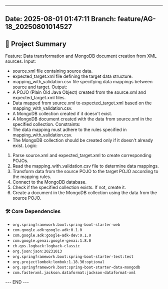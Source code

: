 

---
**Date:** 2025-08-01 01:47:11
**Branch:** feature/AG-18_20250801014527
---

## 📝 Project Summary

Feature: Data transformation and MongoDB document creation from XML sources.
Input:
  - source.xml file containing source data.
  - expected_target.xml file defining the target data structure.
  - mapping_with_validation.csv file specifying data mappings between source and target.
Output:
  - A POJO (Plain Old Java Object) created from the source.xml and expected_target.xml files.
  - Data mapped from source.xml to expected_target.xml based on the mapping_with_validation.csv.
  - A MongoDB collection created if it doesn't exist.
  - A MongoDB document created with the data from source.xml in the specified collection.
Constraints:
  - The data mapping must adhere to the rules specified in mapping_with_validation.csv.
  - The MongoDB collection should be created only if it doesn't already exist.
Logic:
  1. Parse source.xml and expected_target.xml to create corresponding POJOs.
  2. Read the mapping_with_validation.csv file to determine data mappings.
  3. Transform data from the source POJO to the target POJO according to the mapping rules.
  4. Connect to the MongoDB database.
  5. Check if the specified collection exists. If not, create it.
  6. Create a document in the MongoDB collection using the data from the source POJO.

### 🛠️ Core Dependencies

- `org.springframework.boot:spring-boot-starter-web`
- `com.google.adk:google-adk:0.1.0`
- `com.google.adk:google-adk-dev:0.1.0`
- `com.google.genai:google-genai:1.8.0`
- `ch.qos.logback:logback-classic`
- `org.json:json:20231013`
- `org.springframework.boot:spring-boot-starter-test:test`
- `org.projectlombok:lombok:1.18.30:optional`
- `org.springframework.boot:spring-boot-starter-data-mongodb`
- `com.fasterxml.jackson.dataformat:jackson-dataformat-xml`

--- END ---
